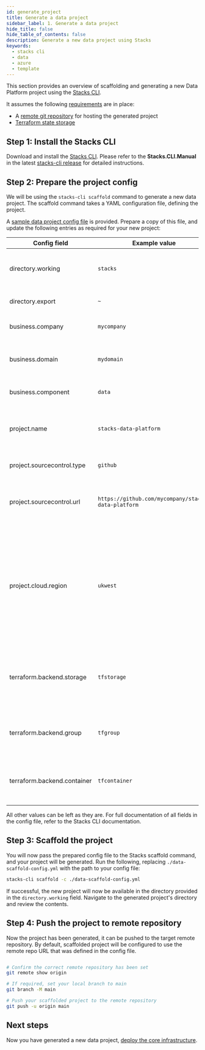 ```yaml
---
id: generate_project
title: Generate a data project
sidebar_label: 1. Generate a data project
hide_title: false
hide_table_of_contents: false
description: Generate a new data project using Stacks
keywords:
  - stacks cli
  - data
  - azure
  - template
---
```


This section provides an overview of scaffolding and generating a new Data Platform project using the [Stacks CLI](https://stacks.amido.com/docs/stackscli/about).

It assumes the following [requirements](../requirements_data_azure.md) are in place:

* A [remote git repository](../requirements_data_azure.md#git-repository) for hosting the generated project
* [Terraform state storage](../requirements_data_azure.md#terraform-state-storage)

## Step 1: Install the Stacks CLI

Download and install the [Stacks CLI](https://stacks.amido.com/docs/stackscli/about).
Please refer to the **Stacks.CLI.Manual** in the latest [stacks-cli release](https://github.com/ensono/stacks-cli/releases) for detailed instructions.

## Step 2: Prepare the project config

We will be using the `stacks-cli scaffold` command to generate a new data project. The scaffold command takes a YAML configuration file, defining the project.

A [sample data project config file](https://github.com/Ensono/stacks-azure-data/blob/feat/6809-stacks-cli-yaml-template/stacks-cli/data-scaffold-example.yml) is provided. Prepare a copy of this file, and update the following entries as required for your new project:

| Config field | Example value | Description |
| ----- | ----- | ----- |
| directory.working | `stacks` | Target directory for the scaffolded project. |
| directory.export | `~` | Path to your Stacks CLI installation. |
| business.company | `mycompany` | Used for resource naming. |
| business.domain | `mydomain` | Used for environment & Terraform state key naming. |
| business.component | `data` | Used for resource naming. |
| project.name | `stacks-data-platform` | Name of project created & used for resource naming. |
| project.sourcecontrol.type | `github` | Remote repository type. |
| project.sourcecontrol.url | `https://github.com/mycompany/stacks-data-platform` | Used for setting up the remote repository - see [Git repository](../requirements_data_azure.md#git-repository). |
| project.cloud.region | `ukwest` | The Azure region you'll be deploying into. Using the Azure CLI, you can use `az account list-locations -o Table` to see available region names. |
| terraform.backend.storage | `tfstorage` | Storage account name for Terraform state - see [Terraform state storage](../requirements_data_azure.md#terraform-state-storage). |
| terraform.backend.group | `tfgroup` | Resource group account name for Terraform state. |
| terraform.backend.container | `tfcontainer` | Container name account name for Terraform state. |

All other values can be left as they are. For full documentation of all fields in the config file, refer to the Stacks CLI documentation.

## Step 3: Scaffold the project

You will now pass the prepared config file to the Stacks scaffold command, and your project will be generated. Run the following, replacing `./data-scaffold-config.yml` with the path to your config file:

```bash
stacks-cli scaffold -c ./data-scaffold-config.yml
```

If successful, the new project will now be available in the directory provided in the `directory.working` field. Navigate to the generated project's directory and review the contents.

## Step 4: Push the project to remote repository

Now the project has been generated, it can be pushed to the target remote repository. By default, scaffolded project will be configured to use the remote repo URL that was defined in the config file.

```bash

# Confirm the correct remote repository has been set
git remote show origin

# If required, set your local branch to main
git branch -M main

# Push your scaffolded project to the remote repository
git push -u origin main

```

## Next steps

Now you have generated a new data project, [deploy the core infrastructure](core_data_platform_deployment_azure.md).

